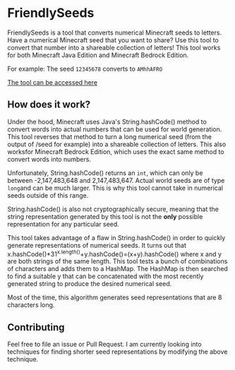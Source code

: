 # FriendlySeeds
FriendlySeeds is a tool that converts numerical Minecraft seeds to letters. Have a numerical Minecraft seed that you want to share? Use this tool to convert that number into a shareable collection of letters! This tool works for both Minecraft Java Edition and Minecraft Bedrock Edition. 

For example:
The seed `12345678` converts to `AMhhAFRO`

[The tool can be accessed here](https://datapools.github.io/FriendlySeeds/)

## How does it work?
Under the hood, Minecraft uses Java's String.hashCode() method to convert words into actual numbers that can be used for world generation. This tool reverses that method to turn a long numerical seed (from the output of /seed for example) into a shareable collection of letters. This also worksfor Minecraft Bedrock Edition, which uses the exact same method to convert words into numbers. 

Unfortunately, String.hashCode() returns an `int`, which can only be between -2,147,483,648 and 2,147,483,647. Actual world seeds are of type `long`and can be much larger. This is why this tool cannot take in numerical seeds outside of this range.

String.hashCode() is also not cryptographically secure, meaning that the string representation generated by this tool is not the **only** possible representation for any particular seed. 

This tool takes advantage of a flaw in String.hashCode() in order to quickly generate representations of numerical seeds. It turns out that x.hashCode()*31<sup>x.length()</sup>+y.hashCode()=(x+y).hashCode() where x and y are both strings of the same length. This tool tests a bunch of combinations of characters and adds them to a HashMap. The HashMap is then searched to find a suitable y that can be concatenated with the most recently generated string to produce the desired numerical seed.

Most of the time, this algorithm generates seed representations that are 8 characters long.

## Contributing

Feel free to file an issue or Pull Request. I am currently looking into techniques for finding shorter seed representations by modifying the above technique. 

